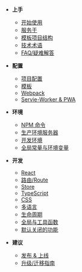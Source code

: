 -   **上手**

    -   [开始使用](/?id=开始使用)
    -   [服务于](/clients)
    -   [模板项目结构](/boilerplate)
    -   [技术术语](/glossary)
    -   [FAQ/疑难解答](/faq)

-   **配置**

    -   [项目配置](/config)
    -   [模板](/template)
    -   [Webpack](/webpack)
    -   [Servie-Worker & PWA](/pwa)

-   **环境**

    -   [NPM 命令](/task)
    -   [生产环境服务器](/server)
    -   [开发环境](/dev)
    -   [全局常量与环境变量](/env)

-   **开发**

    -   [React](/react)
    -   [路由/Route](/router)
    -   [Store](/store)
    -   [TypeScript](/typescript)
    -   [CSS](/css)
    -   [多语言](/i18n)
    -   [生命周期](/life-cycle)
    -   [全局与工具函数](/utilities)
    -   [默认关闭的功能](/disabled)

-   **建议**
    -   [发布 & 上线](/deploy)
    -   [升级/迁移指南](/migration)
